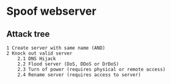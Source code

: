 # Spoof webserver

## Attack tree

```text
1 Create server with same name (AND)
2 Knock out valid server
    2.1 DNS Hijack
    2.2 Flood server (DoS, DDoS or DrDoS)
    2.3 Turn of power (requires physical or remote access)
    2.4 Rename server (requires access to server)
```